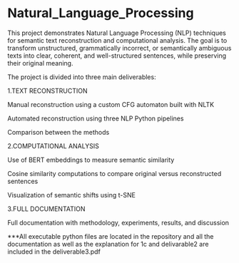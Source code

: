 # Natural_Language_Processing

This project demonstrates Natural Language Processing (NLP) techniques for semantic text reconstruction and computational analysis.
The goal is to transform unstructured, grammatically incorrect, or semantically ambiguous texts into clear, coherent, and well-structured sentences, while preserving their original meaning.

The project is divided into three main deliverables:

1.TEXT RECONSTRUCTION

Manual reconstruction using a custom CFG automaton built with NLTK

Automated reconstruction using three NLP Python pipelines

Comparison between the methods

2.COMPUTATIONAL ANALYSIS

Use of BERT embeddings to measure semantic similarity

Cosine similarity computations to compare original versus reconstructed sentences

Visualization of semantic shifts using  t-SNE

3.FULL DOCUMENTATION

Full documentation with methodology, experiments, results, and discussion

***All executable python files are located in the repository and all the documentation as well as the explanation for 1c and delivarable2 are included in the deliverable3.pdf
